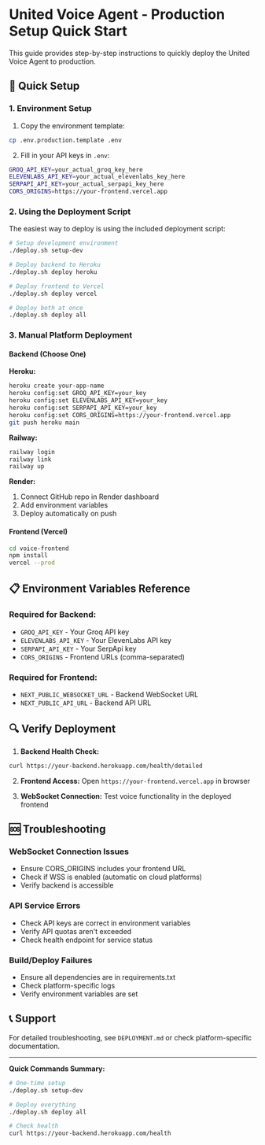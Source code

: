 # United Voice Agent - Production Setup Quick Start

This guide provides step-by-step instructions to quickly deploy the United Voice Agent to production.

## 🚀 Quick Setup

### 1. Environment Setup

1. Copy the environment template:
```bash
cp .env.production.template .env
```

2. Fill in your API keys in `.env`:
```bash
GROQ_API_KEY=your_actual_groq_key_here
ELEVENLABS_API_KEY=your_actual_elevenlabs_key_here  
SERPAPI_API_KEY=your_actual_serpapi_key_here
CORS_ORIGINS=https://your-frontend.vercel.app
```

### 2. Using the Deployment Script

The easiest way to deploy is using the included deployment script:

```bash
# Setup development environment
./deploy.sh setup-dev

# Deploy backend to Heroku
./deploy.sh deploy heroku

# Deploy frontend to Vercel  
./deploy.sh deploy vercel

# Deploy both at once
./deploy.sh deploy all
```

### 3. Manual Platform Deployment

#### Backend (Choose One)

**Heroku:**
```bash
heroku create your-app-name
heroku config:set GROQ_API_KEY=your_key
heroku config:set ELEVENLABS_API_KEY=your_key
heroku config:set SERPAPI_API_KEY=your_key
heroku config:set CORS_ORIGINS=https://your-frontend.vercel.app
git push heroku main
```

**Railway:**
```bash
railway login
railway link
railway up
```

**Render:**
1. Connect GitHub repo in Render dashboard
2. Add environment variables
3. Deploy automatically on push

#### Frontend (Vercel)

```bash
cd voice-frontend
npm install
vercel --prod
```

## 📋 Environment Variables Reference

### Required for Backend:
- `GROQ_API_KEY` - Your Groq API key
- `ELEVENLABS_API_KEY` - Your ElevenLabs API key  
- `SERPAPI_API_KEY` - Your SerpApi key
- `CORS_ORIGINS` - Frontend URLs (comma-separated)

### Required for Frontend:
- `NEXT_PUBLIC_WEBSOCKET_URL` - Backend WebSocket URL
- `NEXT_PUBLIC_API_URL` - Backend API URL

## 🔍 Verify Deployment

1. **Backend Health Check:**
```bash
curl https://your-backend.herokuapp.com/health/detailed
```

2. **Frontend Access:**
Open `https://your-frontend.vercel.app` in browser

3. **WebSocket Connection:**
Test voice functionality in the deployed frontend

## 🆘 Troubleshooting

### WebSocket Connection Issues
- Ensure CORS_ORIGINS includes your frontend URL
- Check if WSS is enabled (automatic on cloud platforms)
- Verify backend is accessible

### API Service Errors
- Check API keys are correct in environment variables
- Verify API quotas aren't exceeded
- Check health endpoint for service status

### Build/Deploy Failures
- Ensure all dependencies are in requirements.txt
- Check platform-specific logs
- Verify environment variables are set

## 📞 Support

For detailed troubleshooting, see `DEPLOYMENT.md` or check platform-specific documentation.

---

**Quick Commands Summary:**
```bash
# One-time setup
./deploy.sh setup-dev

# Deploy everything
./deploy.sh deploy all

# Check health
curl https://your-backend.herokuapp.com/health
```